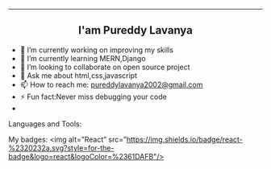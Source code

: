 <p align="center">
<hr>
<h2 align="center">I'am Pureddy Lavanya</h2>

- 🔭 I’m currently working on improving my skills
- 🌱 I’m currently learning MERN,Django
- 👯 I’m looking to collaborate on open source project
- 💬 Ask me about html,css,javascript
- 📫 How to reach me: pureddylavanya2002@gmail.com
- ⚡ Fun fact:Never miss debugging your code
- 

Languages and Tools:
<img src=""> <img src=""> <img src=""> <img src=""> <img src="">

My badges: 
   <img alt=”React” src=”https://img.shields.io/badge/react-%2320232a.svg?style=for-the-badge&logo=react&logoColor=%2361DAFB"/>
</p>

